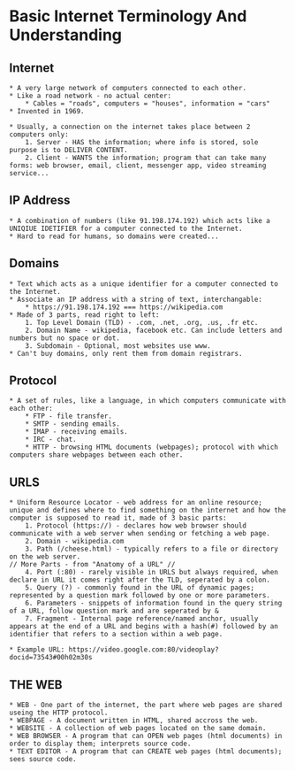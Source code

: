 Basic Internet Terminology And Understanding
============================================

Internet
------------
    * A very large network of computers connected to each other. 
    * Like a road network - no actual center:
        * Cables = "roads", computers = "houses", information = "cars"
    * Invented in 1969.

    * Usually, a connection on the internet takes place between 2 computers only:
        1. Server - HAS the information; where info is stored, sole purpose is to DELIVER CONTENT.
        2. Client - WANTS the information; program that can take many forms: web browser, email, client, messenger app, video streaming service... 

IP Address 
------------
    * A combination of numbers (like 91.198.174.192) which acts like a UNIQIUE IDETIFIER for a computer connected to the Internet.
    * Hard to read for humans, so domains were created...

Domains 
------------
    * Text which acts as a unique identifier for a computer connected to the Internet. 
    * Associate an IP address with a string of text, interchangable: 
        * https://91.198.174.192 === https://wikipedia.com
    * Made of 3 parts, read right to left: 
        1. Top Level Domain (TLD) - .com, .net, .org, .us, .fr etc.
        2. Domain Name - wikipedia, facebook etc. Can include letters and numbers but no space or dot.
        3. Subdomain - Optional, most websites use www.
    * Can't buy domains, only rent them from domain registrars. 

Protocol
------------
    * A set of rules, like a language, in which computers communicate with each other:
        * FTP - file transfer.
        * SMTP - sending emails.
        * IMAP - receiving emails.
        * IRC - chat.
        * HTTP - browsing HTML documents (webpages); protocol with which computers share webpages between each other.

URLS
------------
    * Uniform Resource Locator - web address for an online resource; unique and defines where to find something on the internet and how the computer is supposed to read it, made of 3 basic parts: 
        1. Protocol (https://) - declares how web browser should communicate with a web server when sending or fetching a web page. 
        2. Domain - wikipedia.com
        3. Path (/cheese.html) - typically refers to a file or directory on the web server.
    // More Parts - from "Anatomy of a URL" //
        4. Port (:80) - rarely visible in URLS but always required, when declare in URL it comes right after the TLD, seperated by a colon.
        5. Query (?) - commonly found in the URL of dynamic pages; represented by a question mark followed by one or more parameters.
        6. Parameters - snippets of information found in the query string of a URL, follow question mark and are seperated by &
        7. Fragment - Internal page reference/named anchor, usually appears at the end of a URL and begins with a hash(#) followed by an identifier that refers to a section within a web page. 

    * Example URL: https://video.google.com:80/videoplay?docid=73543#00h02m30s

THE WEB
------------
    * WEB - One part of the internet, the part where web pages are shared useing the HTTP protocol.
    * WEBPAGE - A document written in HTML, shared accross the web.
    * WEBSITE - A collection of web pages located on the same domain.
    * WEB BROWSER - A program that can OPEN web pages (html documents) in order to display them; interprets source code. 
    * TEXT EDITOR - A program that can CREATE web pages (html documents); sees source code.
